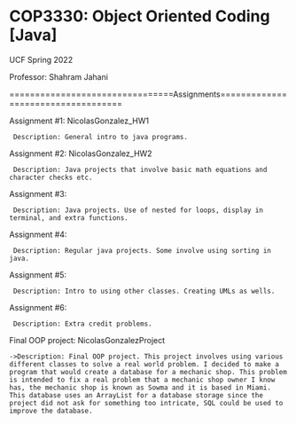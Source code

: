 # COP3330: Object Oriented Coding [Java]
UCF Spring 2022

Professor: Shahram Jahani

================================Assignments===================================

Assignment #1: NicolasGonzalez_HW1

     Description: General intro to java programs.
        
Assignment #2: NicolasGonzalez_HW2

     Description: Java projects that involve basic math equations and character checks etc.
        
Assignment #3:

     Description: Java projects. Use of nested for loops, display in terminal, and extra functions.
        
Assignment #4:

     Description: Regular java projects. Some involve using sorting in java.
        
Assignment #5:

     Description: Intro to using other classes. Creating UMLs as wells.
        
Assignment #6:

     Description: Extra credit problems.

Final OOP project: NicolasGonzalezProject
    
    ->Description: Final OOP project. This project involves using various different classes to solve a real world problem. I decided to make a
    program that would create a database for a mechanic shop. This problem is intended to fix a real problem that a mechanic shop owner I know has, the mechanic shop is known as Sowma and it is based in Miami.
    This database uses an ArrayList for a database storage since the project did not ask for something too intricate, SQL could be used to improve the database.
